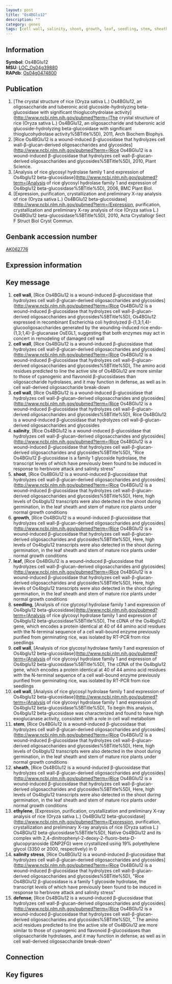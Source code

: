 ```yaml
---
layout: post
title: "Os4BGlu12"
description: ""
category: genes
tags: [cell wall, salinity, shoot, growth, leaf, seedling, stem, sheath, ethylene, salinity stress, defense, Gene]
---
```


## Information
__Symbol__: Os4BGlu12  
__MSU__: [LOC_Os04g39880](http://rice.plantbiology.msu.edu/cgi-bin/ORF_infopage.cgi?orf=LOC_Os04g39880)  
__RAPdb__: [Os04g0474800](http://rapdb.dna.affrc.go.jp/viewer/gbrowse_details/irgsp1?name=Os04g0474800)  

## Publication
1. [The crystal structure of rice (Oryza sativa L.) Os4BGlu12, an oligosaccharide and tuberonic acid glucoside-hydrolyzing beta-glucosidase with significant thioglucohydrolase activity](http://www.ncbi.nlm.nih.gov/pubmed?term=(The crystal structure of rice (Oryza sativa L.) Os4BGlu12, an oligosaccharide and tuberonic acid glucoside-hydrolyzing beta-glucosidase with significant thioglucohydrolase activity%5BTitle%5D), 2011, Arch Biochem Biophys.
2. [Rice Os4BGlu12 is a wound-induced β-glucosidase that hydrolyzes cell wall-β-glucan-derived oligosaccharides and glycosides](http://www.ncbi.nlm.nih.gov/pubmed?term=(Rice Os4BGlu12 is a wound-induced β-glucosidase that hydrolyzes cell wall-β-glucan-derived oligosaccharides and glycosides%5BTitle%5D), 2010, Plant Science.
3. [Analysis of rice glycosyl hydrolase family 1 and expression of Os4bglu12 beta-glucosidase](http://www.ncbi.nlm.nih.gov/pubmed?term=(Analysis of rice glycosyl hydrolase family 1 and expression of Os4bglu12 beta-glucosidase%5BTitle%5D), 2006, BMC Plant Biol.
4. [Expression, purification, crystallization and preliminary X-ray analysis of rice (Oryza sativa L.) Os4BGlu12 beta-glucosidase](http://www.ncbi.nlm.nih.gov/pubmed?term=(Expression, purification, crystallization and preliminary X-ray analysis of rice (Oryza sativa L.) Os4BGlu12 beta-glucosidase%5BTitle%5D), 2010, Acta Crystallogr Sect F Struct Biol Cryst Commun.

## Genbank accession number
[AK062776](http://www.ncbi.nlm.nih.gov/nuccore/AK062776)

## Expression information

## Key message
1. __cell wall__, [Rice Os4BGlu12 is a wound-induced β-glucosidase that hydrolyzes cell wall-β-glucan-derived oligosaccharides and glycosides](http://www.ncbi.nlm.nih.gov/pubmed?term=(Rice Os4BGlu12 is a wound-induced β-glucosidase that hydrolyzes cell wall-β-glucan-derived oligosaccharides and glycosides%5BTitle%5D),  Os4BGlu12 expressed in recombinant Escherichia coli hydrolyzed β-(1,3;1,4)-glucooligosaccharides generated by the wounding-induced rice endo-(1,3;1,4)-β-glucanase OsEGL1, suggesting that both enzymes may act in concert in remodeling of damaged cell wall
2. __cell wall__, [Rice Os4BGlu12 is a wound-induced β-glucosidase that hydrolyzes cell wall-β-glucan-derived oligosaccharides and glycosides](http://www.ncbi.nlm.nih.gov/pubmed?term=(Rice Os4BGlu12 is a wound-induced β-glucosidase that hydrolyzes cell wall-β-glucan-derived oligosaccharides and glycosides%5BTitle%5D),  The amino acid residues predicted to line the active site of Os4BGlu12 are more similar to those of cyanogenic and flavonoid β-glucosidases than oligosaccharide hydrolases, and it may function in defense, as well as in cell wall-derived oligosaccharide break-down
3. __cell wall__, [Rice Os4BGlu12 is a wound-induced β-glucosidase that hydrolyzes cell wall-β-glucan-derived oligosaccharides and glycosides](http://www.ncbi.nlm.nih.gov/pubmed?term=(Rice Os4BGlu12 is a wound-induced β-glucosidase that hydrolyzes cell wall-β-glucan-derived oligosaccharides and glycosides%5BTitle%5D), Rice Os4BGlu12 is a wound-induced β-glucosidase that hydrolyzes cell wall-β-glucan-derived oligosaccharides and glycosides
4. __salinity__, [Rice Os4BGlu12 is a wound-induced β-glucosidase that hydrolyzes cell wall-β-glucan-derived oligosaccharides and glycosides](http://www.ncbi.nlm.nih.gov/pubmed?term=(Rice Os4BGlu12 is a wound-induced β-glucosidase that hydrolyzes cell wall-β-glucan-derived oligosaccharides and glycosides%5BTitle%5D), "Rice Os4BGlu12 β-glucosidase is a family 1 glycoside hydrolase, the transcript levels of which have previously been found to be induced in response to herbivore attack and salinity stress"
5. __shoot__, [Rice Os4BGlu12 is a wound-induced β-glucosidase that hydrolyzes cell wall-β-glucan-derived oligosaccharides and glycosides](http://www.ncbi.nlm.nih.gov/pubmed?term=(Rice Os4BGlu12 is a wound-induced β-glucosidase that hydrolyzes cell wall-β-glucan-derived oligosaccharides and glycosides%5BTitle%5D),  Here, high levels of Os4bglu12 transcripts were also detected in the shoot during germination, in the leaf sheath and stem of mature rice plants under normal growth conditions
6. __growth__, [Rice Os4BGlu12 is a wound-induced β-glucosidase that hydrolyzes cell wall-β-glucan-derived oligosaccharides and glycosides](http://www.ncbi.nlm.nih.gov/pubmed?term=(Rice Os4BGlu12 is a wound-induced β-glucosidase that hydrolyzes cell wall-β-glucan-derived oligosaccharides and glycosides%5BTitle%5D),  Here, high levels of Os4bglu12 transcripts were also detected in the shoot during germination, in the leaf sheath and stem of mature rice plants under normal growth conditions
7. __leaf__, [Rice Os4BGlu12 is a wound-induced β-glucosidase that hydrolyzes cell wall-β-glucan-derived oligosaccharides and glycosides](http://www.ncbi.nlm.nih.gov/pubmed?term=(Rice Os4BGlu12 is a wound-induced β-glucosidase that hydrolyzes cell wall-β-glucan-derived oligosaccharides and glycosides%5BTitle%5D),  Here, high levels of Os4bglu12 transcripts were also detected in the shoot during germination, in the leaf sheath and stem of mature rice plants under normal growth conditions
8. __seedling__, [Analysis of rice glycosyl hydrolase family 1 and expression of Os4bglu12 beta-glucosidase](http://www.ncbi.nlm.nih.gov/pubmed?term=(Analysis of rice glycosyl hydrolase family 1 and expression of Os4bglu12 beta-glucosidase%5BTitle%5D),  The cDNA of the Os4bglu12 gene, which encodes a protein identical at 40 of 44 amino acid residues with the N-terminal sequence of a cell wall-bound enzyme previously purified from germinating rice, was isolated by RT-PCR from rice seedlings
9. __cell wall__, [Analysis of rice glycosyl hydrolase family 1 and expression of Os4bglu12 beta-glucosidase](http://www.ncbi.nlm.nih.gov/pubmed?term=(Analysis of rice glycosyl hydrolase family 1 and expression of Os4bglu12 beta-glucosidase%5BTitle%5D),  The cDNA of the Os4bglu12 gene, which encodes a protein identical at 40 of 44 amino acid residues with the N-terminal sequence of a cell wall-bound enzyme previously purified from germinating rice, was isolated by RT-PCR from rice seedlings
10. __cell wall__, [Analysis of rice glycosyl hydrolase family 1 and expression of Os4bglu12 beta-glucosidase](http://www.ncbi.nlm.nih.gov/pubmed?term=(Analysis of rice glycosyl hydrolase family 1 and expression of Os4bglu12 beta-glucosidase%5BTitle%5D),  To begin this analysis, Os4bglu12 beta-glucosidase was characterized and found to have high exoglucanase activity, consistent with a role in cell wall metabolism
11. __stem__, [Rice Os4BGlu12 is a wound-induced β-glucosidase that hydrolyzes cell wall-β-glucan-derived oligosaccharides and glycosides](http://www.ncbi.nlm.nih.gov/pubmed?term=(Rice Os4BGlu12 is a wound-induced β-glucosidase that hydrolyzes cell wall-β-glucan-derived oligosaccharides and glycosides%5BTitle%5D),  Here, high levels of Os4bglu12 transcripts were also detected in the shoot during germination, in the leaf sheath and stem of mature rice plants under normal growth conditions
12. __sheath__, [Rice Os4BGlu12 is a wound-induced β-glucosidase that hydrolyzes cell wall-β-glucan-derived oligosaccharides and glycosides](http://www.ncbi.nlm.nih.gov/pubmed?term=(Rice Os4BGlu12 is a wound-induced β-glucosidase that hydrolyzes cell wall-β-glucan-derived oligosaccharides and glycosides%5BTitle%5D),  Here, high levels of Os4bglu12 transcripts were also detected in the shoot during germination, in the leaf sheath and stem of mature rice plants under normal growth conditions
13. __ethylene__, [Expression, purification, crystallization and preliminary X-ray analysis of rice (Oryza sativa L.) Os4BGlu12 beta-glucosidase](http://www.ncbi.nlm.nih.gov/pubmed?term=(Expression, purification, crystallization and preliminary X-ray analysis of rice (Oryza sativa L.) Os4BGlu12 beta-glucosidase%5BTitle%5D),  Native Os4BGlu12 and its complex with 2,4-dinitrophenyl-2-deoxy-2-fluoro-beta-D-glucopyranoside (DNP2FG) were crystallized using 19% polyethylene glycol (3350 or 2000, respectively) in 0
14. __salinity stress__, [Rice Os4BGlu12 is a wound-induced β-glucosidase that hydrolyzes cell wall-β-glucan-derived oligosaccharides and glycosides](http://www.ncbi.nlm.nih.gov/pubmed?term=(Rice Os4BGlu12 is a wound-induced β-glucosidase that hydrolyzes cell wall-β-glucan-derived oligosaccharides and glycosides%5BTitle%5D), "Rice Os4BGlu12 β-glucosidase is a family 1 glycoside hydrolase, the transcript levels of which have previously been found to be induced in response to herbivore attack and salinity stress"
15. __defense__, [Rice Os4BGlu12 is a wound-induced β-glucosidase that hydrolyzes cell wall-β-glucan-derived oligosaccharides and glycosides](http://www.ncbi.nlm.nih.gov/pubmed?term=(Rice Os4BGlu12 is a wound-induced β-glucosidase that hydrolyzes cell wall-β-glucan-derived oligosaccharides and glycosides%5BTitle%5D), " The amino acid residues predicted to line the active site of Os4BGlu12 are more similar to those of cyanogenic and flavonoid β-glucosidases than oligosaccharide hydrolases, and it may function in defense, as well as in cell wall-derived oligosaccharide break-down"

## Connection

## Key figures


